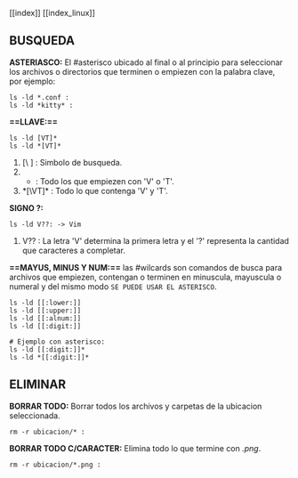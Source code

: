 [[index]]
[[index_linux]]


## BUSQUEDA
**ASTERIASCO:**
	El #asterisco ubicado al final o al principio para seleccionar los archivos o directorios que terminen o empiezen con la palabra clave, por ejemplo:
```
ls -ld *.conf :
ls -ld *kitty* :
```


**==LLAVE:==**
```
ls -ld [VT]*
ls -ld *[VT]*
```
1. [\ ] : Simbolo de busqueda.
2. * : Todo los que empiezen con 'V' o 'T'.
3. \*[\VT]\* : Todo lo que contenga 'V' y 'T'.


**SIGNO ?:**
```
ls -ld V??: -> Vim
```
1. V?? : La letra 'V' determina la primera letra y el '?' representa la cantidad que caracteres a completar. 


**==MAYUS, MINUS Y NUM:==**
	las #wilcards son comandos de busca para archivos que empiezen, contengan o terminen en minuscula, mayuscula o numeral y del mismo modo `SE PUEDE USAR EL ASTERISCO`.
```
ls -ld [[:lower:]]
ls -ld [[:upper:]]
ls -ld [[:alnum:]]
ls -ld [[:digit:]]

# Ejemplo con asterisco:
ls -ld [[:digit:]]*
ls -ld *[[:digit:]]*
```




## ELIMINAR

**BORRAR TODO:**
	Borrar todos los archivos y carpetas de la ubicacion seleccionada.
```
rm -r ubicacion/* :
```
**BORRAR TODO C/CARACTER:**
	Elimina todo lo que termine con _.png_.
```
rm -r ubicacion/*.png :
```


